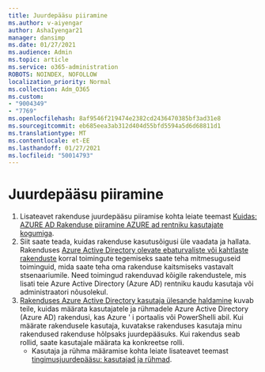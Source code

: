 ```yaml
---
title: Juurdepääsu piiramine
ms.author: v-aiyengar
author: AshaIyengar21
manager: dansimp
ms.date: 01/27/2021
ms.audience: Admin
ms.topic: article
ms.service: o365-administration
ROBOTS: NOINDEX, NOFOLLOW
localization_priority: Normal
ms.collection: Adm_O365
ms.custom:
- "9004349"
- "7769"
ms.openlocfilehash: 8af9546f219474e2382cd2436470385bf3ad31e8
ms.sourcegitcommit: eb685eea3ab312d404d55bfd5594a5d6d68811d1
ms.translationtype: MT
ms.contentlocale: et-EE
ms.lasthandoff: 01/27/2021
ms.locfileid: "50014793"
---
```

# <a name="restricting-access"></a>Juurdepääsu piiramine

1. Lisateavet rakenduse juurdepääsu piiramise kohta leiate teemast [Kuidas: AZURE AD Rakenduse piiramine AZURE ad rentniku kasutajate kogumiga](https://docs.microsoft.com/azure/active-directory/develop/howto-restrict-your-app-to-a-set-of-users).
1. Siit saate teada, kuidas rakenduse kasutusõigusi üle vaadata ja hallata. Rakenduses [Azure Active Directory olevate ebaturvaliste või kahtlaste rakenduste](https://docs.microsoft.com/azure/active-directory/manage-apps/manage-application-permissions#control-access-to-an-application) korral toimingute tegemiseks saate teha mitmesuguseid toiminguid, mida saate teha oma rakenduse kaitsmiseks vastavalt stsenaariumile. Need toimingud rakenduvad kõigile rakendustele, mis lisati teie Azure Active Directory (Azure AD) rentniku kaudu kasutaja või administraatori nõusolekul.
1. [Rakenduses Azure Active Directory kasutaja ülesande haldamine](https://docs.microsoft.com/azure/active-directory/manage-apps/assign-user-or-group-access-portal#configure-an-application-to-require-user-assignment) kuvab teile, kuidas määrata kasutajatele ja rühmadele Azure Active Directory (Azure AD) rakendusi, kas Azure ' i portaalis või PowerShelli abil. Kui määrate rakendusele kasutaja, kuvatakse rakenduses kasutaja minu rakendused rakenduse hõlpsaks juurdepääsuks. Kui rakendus seab rollid, saate kasutajale määrata ka konkreetse rolli.
    - Kasutaja ja rühma määramise kohta leiate lisateavet teemast [tingimusjuurdepääsu: kasutajad ja rühmad](https://docs.microsoft.com/azure/active-directory/conditional-access/concept-conditional-access-users-groups).
